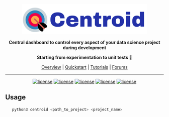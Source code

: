 <div align="center">

<img src="docs/source/imgs/centroid_logo.png" width="400px">

**Central dashboard to control every aspect of your data science project during development**
   
**Starting from experimentation to unit tests 🏁**
   
   
<p align="center">
   <a href="https://github.com/bipinKrishnan/centroid/#">Overview</a> |
   <a href="https://github.com/bipinKrishnan/centroid/#">Quickstart</a> |
   <a href="https://github.com/bipinKrishnan/centroid/#">Tutorials</a> |
   <a href="https://github.com/bipinKrishnan/centroid/#">Forums</a>
</p>

_________________________________________________________________________________________
   [![license](https://img.shields.io/github/license/bipinKrishnan/centroid)](https://github.com/bipinKrishnan/centroid/blob/main/LICENSE)
   [![license](https://img.shields.io/github/license/bipinKrishnan/centroid)](https://github.com/bipinKrishnan/centroid/blob/main/LICENSE)
   [![license](https://img.shields.io/github/license/bipinKrishnan/centroid)](https://github.com/bipinKrishnan/centroid/blob/main/LICENSE)
   [![license](https://img.shields.io/github/license/bipinKrishnan/centroid)](https://github.com/bipinKrishnan/centroid/blob/main/LICENSE)
   [![license](https://img.shields.io/github/license/bipinKrishnan/centroid)](https://github.com/bipinKrishnan/centroid/blob/main/LICENSE)
   
</div>

## Usage
```bash
   python3 centroid <path_to_project> <project_name>
```
